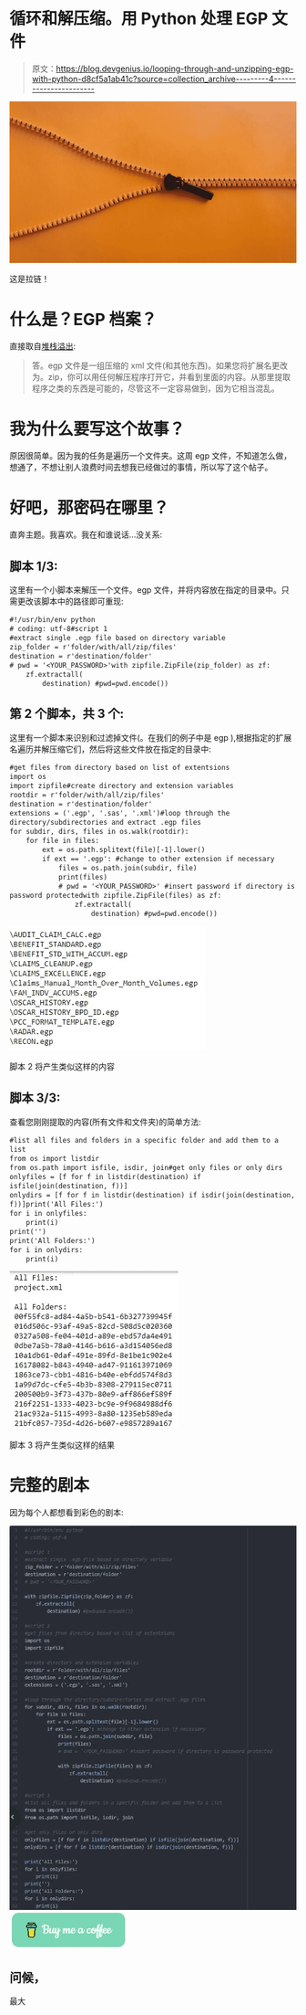 # 循环和解压缩。用 Python 处理 EGP 文件

> 原文：<https://blog.devgenius.io/looping-through-and-unzipping-egp-with-python-d8cf5a1ab41c?source=collection_archive---------4----------------------->

![](img/482ee737043de1d16576703c9c6a07d1.png)

这是拉链！

# 什么是？EGP 档案？

直接取自[堆栈溢出](https://stackoverflow.com/questions/25036780/open-sas-egp-file-to-view-code-without-having-sas-installed#:~:text=A%20.,files%20(and%20other%20things).&text=zip%2C%20you%20can%20open%20it,do%20as%20it's%20fairly%20messy.):

> 答。egp 文件是一组压缩的 xml 文件(和其他东西)。如果您将扩展名更改为。zip，你可以用任何解压程序打开它，并看到里面的内容。从那里提取程序之类的东西是可能的，尽管这不一定容易做到，因为它相当混乱。

# 我为什么要写这个故事？

原因很简单。因为我的任务是遍历一个文件夹。这周 egp 文件，不知道怎么做，想通了，不想让别人浪费时间去想我已经做过的事情，所以写了这个帖子。

# 好吧，那密码在哪里？

直奔主题。我喜欢。我在和谁说话…没关系:

## 脚本 1/3:

这里有一个小脚本来解压一个文件。egp 文件，并将内容放在指定的目录中。只需更改该脚本中的路径即可重现:

```
#!/usr/bin/env python
# coding: utf-8#script 1
#extract single .egp file based on directory variable
zip_folder = r'folder/with/all/zip/files'
destination = r'destination/folder'
# pwd = '<YOUR_PASSWORD>'with zipfile.ZipFile(zip_folder) as zf:
    zf.extractall(
        destination) #pwd=pwd.encode())
```

## 第 2 个脚本，共 3 个:

这里有一个脚本来识别和过滤掉文件(。在我们的例子中是 egp ),根据指定的扩展名遍历并解压缩它们，然后将这些文件放在指定的目录中:

```
#get files from directory based on list of extentsions
import os
import zipfile#create directory and extension variables
rootdir = r'folder/with/all/zip/files'
destination = r'destination/folder'
extensions = ('.egp', '.sas', '.xml')#loop through the directory/subdirectories and extract .egp files
for subdir, dirs, files in os.walk(rootdir):
    for file in files:
        ext = os.path.splitext(file)[-1].lower()
        if ext == '.egp': #change to other extension if necessary
            files = os.path.join(subdir, file)
            print(files)
            # pwd = '<YOUR_PASSWORD>' #insert password if directory is password protectedwith zipfile.ZipFile(files) as zf:
                zf.extractall(
                    destination) #pwd=pwd.encode())
```

![](img/c88d576ba4d72d58b906f993369a4888.png)

脚本 2 将产生类似这样的内容

## 脚本 3/3:

查看您刚刚提取的内容(所有文件和文件夹)的简单方法:

```
#list all files and folders in a specific folder and add them to a list
from os import listdir
from os.path import isfile, isdir, join#get only files or only dirs
onlyfiles = [f for f in listdir(destination) if isfile(join(destination, f))]
onlydirs = [f for f in listdir(destination) if isdir(join(destination, f))]print('All Files:')
for i in onlyfiles:
    print(i)
print('')
print('All Folders:')
for i in onlydirs:
    print(i)
```

![](img/a6bcbc8bfe7646337c2b123cdaca72ca.png)

脚本 3 将产生类似这样的结果

# 完整的剧本

因为每个人都想看到彩色的剧本:

![](img/30968f8f2357ed1cd661a3ed6dfd999f.png)[![](img/65d252f385fcdd1ec86135e6fefa0c74.png)](https://www.buymeacoffee.com/31yearoldmoron)

## 问候，

最大